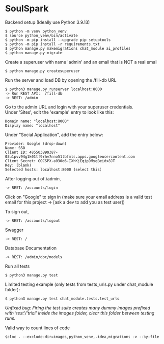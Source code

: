 # SoulSpark


Backend setup (Ideally use Python 3.9.13)
```
$ python -m venv python_venv
$ source python_venv/bin/activate
$ python -m pip install --upgrade pip setuptools
$ python -m pip install -r requirements.txt
$ python manage.py makemigrations chat_module ai_profiles 
$ python manage.py migrate
```
Create a superuser with name 'admin' and an email that is NOT a real email
```
$ python manage.py createsuperuser
```

Run the server and load DB by opening the /fill-db URL
```
$ python3 manage.py runserver localhost:8000
-> Run REST API:  /fill-db
-> REST: /admin
```

Go to the admin URL and login with your superuser credentials. \
Under 'Sites', edit the 'example' entry to look like this:
```
Domain name: "localhost:8000"
Display name: "localhost"
```

Under "Social Application", add the entry below:
```
Provider: Google (drop-down)
Name: SSO
Client ID: 485503899387-03u1pvv94g1k01tf9rhv7nno51tbfmls.apps.googleusercontent.com
Client Secret: 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
Key: (blank)
Selected hosts: localhost:8000 (select this)
```

After logging out of /admin,
```
-> REST: /accounts/login
```
Click on "Google" to sign in (make sure your email address is a valid test email for this project -> [ask a dev to add you as test user])

To sign out,
```
-> REST: /accounts/logout
```

Swagger
```
-> REST: /
```

Database Documentation
```
-> REST: /admin/doc/models
```
Run all tests
```
$ python3 manage.py test
```

Limited testing example (only tests from tests_urls.py under chat_module folder):
```
$ python3 manage.py test chat_module.tests.test_urls
```

*Unfixed bug: Firing the test suite creates many dummy images prefixed with 'test'/'trial' inside the images folder, clear this folder between testing runs.*

Valid way to count lines of code    
```
$cloc . --exclude-dir=images,python_venv,.idea,migrations -v --by-file
```